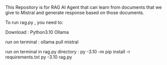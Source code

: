 This Repository is for RAG AI Agent that can learn from documents that we give to Mistral and generate response based on those documents.

To run rag.py , you need to:

Download :
    Python3.10
    Ollama

run on terminal : 
    ollama pull mistral
    
run on terminal in rag.py directory : 
    py -3.10 -m pip install -r requirements.txt
    py -3.10 rag.py
